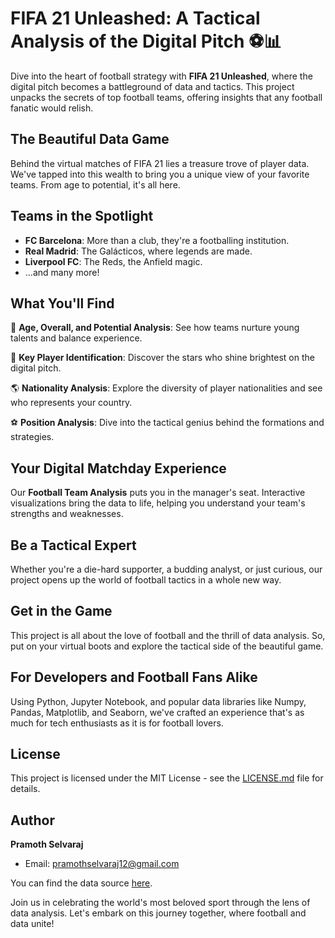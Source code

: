 # FIFA 21 Unleashed: A Tactical Analysis of the Digital Pitch ⚽📊

Dive into the heart of football strategy with **FIFA 21 Unleashed**, where the digital pitch becomes a battleground of data and tactics. This project unpacks the secrets of top football teams, offering insights that any football fanatic would relish.

## The Beautiful Data Game

Behind the virtual matches of FIFA 21 lies a treasure trove of player data. We've tapped into this wealth to bring you a unique view of your favorite teams. From age to potential, it's all here.

## Teams in the Spotlight

- **FC Barcelona**: More than a club, they're a footballing institution.
- **Real Madrid**: The Galácticos, where legends are made.
- **Liverpool FC**: The Reds, the Anfield magic.
- ...and many more!

## What You'll Find

🔢 **Age, Overall, and Potential Analysis**: See how teams nurture young talents and balance experience.

🌟 **Key Player Identification**: Discover the stars who shine brightest on the digital pitch.

🌎 **Nationality Analysis**: Explore the diversity of player nationalities and see who represents your country.

⚽ **Position Analysis**: Dive into the tactical genius behind the formations and strategies.

## Your Digital Matchday Experience

Our **Football Team Analysis** puts you in the manager's seat. Interactive visualizations bring the data to life, helping you understand your team's strengths and weaknesses.

## Be a Tactical Expert

Whether you're a die-hard supporter, a budding analyst, or just curious, our project opens up the world of football tactics in a whole new way.

## Get in the Game

This project is all about the love of football and the thrill of data analysis. So, put on your virtual boots and explore the tactical side of the beautiful game.

## For Developers and Football Fans Alike

Using Python, Jupyter Notebook, and popular data libraries like Numpy, Pandas, Matplotlib, and Seaborn, we've crafted an experience that's as much for tech enthusiasts as it is for football lovers.

## License

This project is licensed under the MIT License - see the [LICENSE.md](LICENSE) file for details.

## Author

**Pramoth Selvaraj**
- Email: pramothselvaraj12@gmail.com

You can find the data source [here](https://github.com/awesomedata/awesome-public-datasets).

Join us in celebrating the world's most beloved sport through the lens of data analysis. Let's embark on this journey together, where football and data unite!
